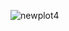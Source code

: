 ![newplot4](https://user-images.githubusercontent.com/85901822/144706936-a9f247df-6858-4f47-b9a1-51423870988a.png)
